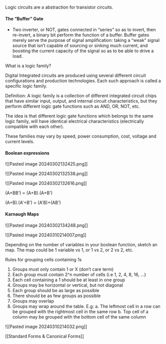 
Logic circuits are a abstraction for transistor circuits.

#### The “Buffer” Gate

- Two inverter, or NOT, gates connected in “series” so as to invert, then re-invert, a binary bit perform the function of a buffer. Buffer gates merely serve the purpose of signal amplification: taking a “weak” signal source that isn’t capable of sourcing or sinking much current, and boosting the current capacity of the signal so as to be able to drive a load.


What is a logic family?

Digital Integrated circuits are produced using several different circuit configurations and production technologies. Each such approach is called a specific logic family.

Definition: A logic family is a collection of different integrated circuit chips that have similar input, output, and internal circuit characteristics, but they perform different logic gate functions such as AND, OR, NOT, etc.

The idea is that different logic gate functions which belongs to the same logic family, will have identical electrical characteristics (electrically compatible with each other).

These families may vary by speed, power consumption, cost, voltage and current levels.

#### Boolean expressions 

![[Pasted image 20240302132425.png]]


![[Pasted image 20240302132538.png]]


![[Pasted image 20240302132616.png]]

(A+BB') = (A+B).(A+B')

(A+B).(A'+B') = (A'B)+(AB')

#### Karnaugh Maps

 ![[Pasted image 20240302134248.png]]



![[Pasted image 20240310214007.png]]



Depending on the number of variables in your boolean function, sketch an  map. The map could be 1 variable vs 1, or 1 vs 2, or 2 vs 2, etc.


Rules for grouping cells containing 1s

1. Groups must only contain 1 or X (don’t care term)
2. Each group must contain 2^n number of cells (i.e 1, 2, 4, 8, 16, …)
3. Each cell containing a 1 should be at least in one group
4. Groups may be horizontal or vertical, but not diagonal
5. Each group should be as large as possible
6. There should be as few groups as possible
7. Groups may overlap
8. Groups may wrap around the table. E.g: a. The leftmost cell in a row can be grouped with the rightmost cell in the same row b. Top cell of a column may be grouped with the bottom cell of the same column


![[Pasted image 20240310214032.png]]



[[Standard Forms & Canonical Forms]]